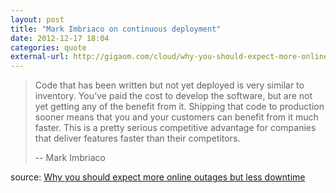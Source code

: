 ```yaml
---
layout: post
title: "Mark Imbriaco on continuous deployment"
date: 2012-12-17 18:04
categories: quote
external-url: http://gigaom.com/cloud/why-you-should-expect-more-online-outages-but-less-downtime/
---
```


> Code that has been written but not yet deployed is very similar to inventory.
> You’ve paid the cost to develop the software, but are not yet getting any of
> the benefit from it. Shipping that code to production sooner means that you
> and your customers can benefit from it much faster. This is a pretty serious
> competitive advantage for companies that deliver features faster than their
> competitors.
>
> -- Mark Imbriaco

source: [Why you should expect more online outages but less downtime](http://gigaom.com/cloud/why-you-should-expect-more-online-outages-but-less-downtime/)
